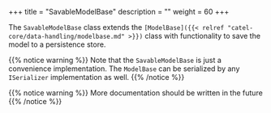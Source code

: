 +++
title = "SavableModelBase" 
description = ""
weight = 60
+++

The `SavableModelBase` class extends the `[ModelBase]({{< relref "catel-core/data-handling/modelbase.md" >}})` class with functionality to save the model to a persistence store.

{{% notice warning %}}
Note that the `SavableModelBase` is just a convenience implementation. The `ModelBase` can be serialized by any `ISerializer` implementation as well.
{{% /notice %}}

{{% notice warning %}}
More documentation should be written in the future
{{% /notice %}}